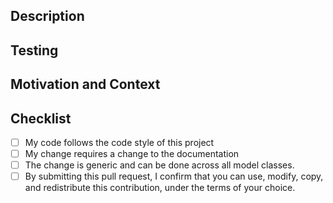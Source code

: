 <!--
Since these model classes are auto-generated using the [JSON schemas](https://developer.amazon.com/docs/custom-skills/request-and-response-json-reference.html) 
in the developer documentation, we do not currently accept Pull Requests.

All Pull Requests will be automatically closed, unless the request is generic and applies across **ALL** model classes.
!-->
## Description
<!--- Describe your changes in detail -->

## Testing
<!--- Please describe in detail how you tested your changes -->
<!--- Include details of your testing environment like python version, dependencies,  -->
<!--- and the tests you ran to see how your change affects other areas of the code, etc. -->

## Motivation and Context
<!--- Why is this change required? What problem does it solve? -->
<!--- If it fixes an open [issue][issues], please link to the issue here -->

## Checklist
- [ ] My code follows the code style of this project
- [ ] My change requires a change to the documentation
- [ ] The change is generic and can be done across all model classes.
- [ ] By submitting this pull request, I confirm that you can use, modify, copy, and redistribute this contribution, under the terms of your choice.
